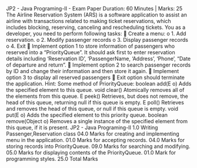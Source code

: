 JP2 - Java Programing-II - Exam Paper
Duration: 60 Minutes | Marks: 25
The Airline Reservation System (ARS) is a software application to assist an airline with transactions
related to making ticket reservations, which includes blocking, reserving, canceling and rescheduling
tickets. You as a developer, you need to perform following tasks:
 Create a menu:
o 1. Add reservation.
o 2. Modify passenger records
o 3. Display passenger records
o 4. Exit
 Implement option 1 to store information of passengers who reserved into a “PriorityQueue”.
It should ask first to enter reservation details including ‘Reservation ID’, ‘PassengerName,
‘Address’, ‘Phone’, “Date of departure and return”.
 Implement option 2 to search passenger records by ID and change their information and then
store it again.
 Implement option 3 to display all reserved passengers
 Exit option should terminate the application.
Hint: Some method of PriorityQueue:
boolean add(E o) Adds the specified element to this queue.
void clear() Atomically removes all of the elements from this queue.
E peek() Retrieves, but does not remove, the head of this queue, returning null if this queue is empty.
E poll() Retrieves and removes the head of this queue, or null if this queue is empty.
void put(E o) Adds the specified element to this priority queue.
boolean remove(Object o) Removes a single instance of the specified element from this queue, if it is present.
JP2 - Java Programing-II
1.0 Writing Passenger,Reservation class
04.0 Marks for creating and implementing menu in the application.
01.0 Marks for accepting records.
04.0 Marks for storing records into PriorityQueue.
09.0 Marks for searching and modifying.
05.0 Marks for displaying contents of the PriorityQueue.
01.0 Mark for programming styles.
25.0 Total Marks
